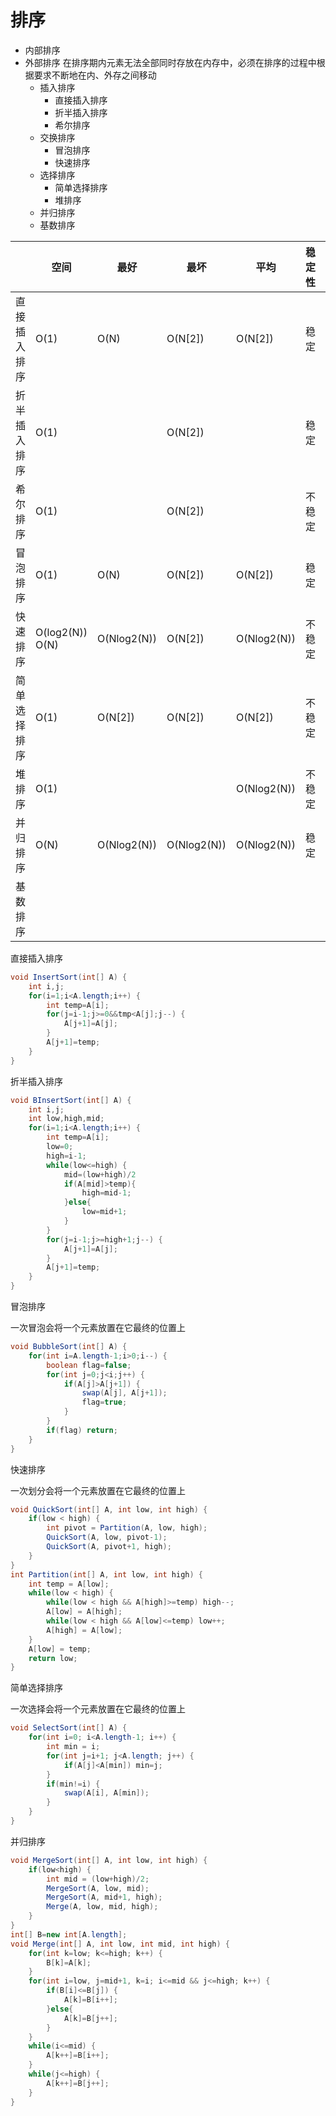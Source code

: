 # 排序

+ 内部排序
+ 外部排序 在排序期内元素无法全部同时存放在内存中，必须在排序的过程中根据要求不断地在内、外存之间移动
  + 插入排序
    + 直接插入排序 
    + 折半插入排序
    + 希尔排序
  + 交换排序
    + 冒泡排序
    + 快速排序
  + 选择排序
    + 简单选择排序
    + 堆排序
  + 并归排序
  + 基数排序



|              | 空间            | 最好        | 最坏        | 平均        | 稳定性 | 顺序 | 链式   |
| ------------ | --------------- | ----------- | ----------- | ----------- | ------ | ---- | ------ |
| 直接插入排序 | O(1)            | O(N)        | O(N[2])     | O(N[2])     | 稳定   | 适合 | 适合   |
| 折半插入排序 | O(1)            |             | O(N[2])     |             | 稳定   | 适合 | 不适合 |
| 希尔排序     | O(1)            |             | O(N[2])     |             | 不稳定 | 适合 | 不适合 |
| 冒泡排序     | O(1)            | O(N)        | O(N[2])     | O(N[2])     | 稳定   | 适合 | 适合   |
| 快速排序     | O(log2(N)) O(N) | O(Nlog2(N)) | O(N[2])     | O(Nlog2(N)) | 不稳定 | 适合 | 适合   |
| 简单选择排序 | O(1)            | O(N[2])     | O(N[2])     | O(N[2])     | 不稳定 | 适合 | 适合   |
| 堆排序       | O(1)            |             |             | O(Nlog2(N)) | 不稳定 | 适合 | 适合   |
| 并归排序     | O(N)            | O(Nlog2(N)) | O(Nlog2(N)) | O(Nlog2(N)) | 稳定   | 适合 | 适合   |
| 基数排序     |                 |             |             |             |        |      |        |



直接插入排序

```java
void InsertSort(int[] A) {
    int i,j;
    for(i=1;i<A.length;i++) {
        int temp=A[i];
        for(j=i-1;j>=0&&tmp<A[j];j--) {
            A[j+1]=A[j];
        }
        A[j+1]=temp;
    }
}
```

折半插入排序

```java
void BInsertSort(int[] A) {
    int i,j;
    int low,high,mid;
    for(i=1;i<A.length;i++) {
        int temp=A[i];
        low=0;
        high=i-1;
        while(low<=high) {
            mid=(low+high)/2
            if(A[mid]>temp){
                high=mid-1;
            }else{
                low=mid+1;
            }
        }
        for(j=i-1;j>=high+1;j--) {
            A[j+1]=A[j];
        }
        A[j+1]=temp;
    }
}
```

冒泡排序

一次冒泡会将一个元素放置在它最终的位置上

```java
void BubbleSort(int[] A) {
    for(int i=A.length-1;i>0;i--) {
        boolean flag=false;
        for(int j=0;j<i;j++) {
            if(A[j]>A[j+1]) {
                swap(A[j], A[j+1]);
                flag=true;
            }
        }
        if(flag) return;
    }
}
```

快速排序

一次划分会将一个元素放置在它最终的位置上

```java
void QuickSort(int[] A, int low, int high) {
    if(low < high) {
        int pivot = Partition(A, low, high);
        QuickSort(A, low, pivot-1);
        QuickSort(A, pivot+1, high);
    }
}
int Partition(int[] A, int low, int high) {
    int temp = A[low];
    while(low < high) {
        while(low < high && A[high]>=temp) high--;
        A[low] = A[high];
        while(low < high && A[low]<=temp) low++;
        A[high] = A[low];
    }
    A[low] = temp;
    return low;
}
```

简单选择排序

一次选择会将一个元素放置在它最终的位置上

```java
void SelectSort(int[] A) {
    for(int i=0; i<A.length-1; i++) {
        int min = i;
        for(int j=i+1; j<A.length; j++) {
            if(A[j]<A[min]) min=j;
        }
        if(min!=i) {
            swap(A[i], A[min]);
        }
    }
}
```

并归排序

```java
void MergeSort(int[] A, int low, int high) {
    if(low<high) {
        int mid = (low+high)/2;
        MergeSort(A, low, mid);
        MergeSort(A, mid+1, high);
        Merge(A, low, mid, high);
    }
}
int[] B=new int[A.length];
void Merge(int[] A, int low, int mid, int high) {
    for(int k=low; k<=high; k++) {
        B[k]=A[k];
    }
    for(int i=low, j=mid+1, k=i; i<=mid && j<=high; k++) {
        if(B[i]<=B[j]) {
            A[k]=B[i++];
        }else{
            A[k]=B[j++];
        }
    }
    while(i<=mid) {
        A[k++]=B[i++];
    }
    while(j<=high) {
        A[k++]=B[j++];
    }
}
```

